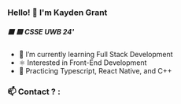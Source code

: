 ### Hello! 👋 I'm Kayden Grant

##### 🟪 🟨 CSSE UWB 24'

- 🌱 I’m currently learning Full Stack Development
- ⚛️ Interested in Front-End Development
- 📲 Practicing Typescript, React Native, and C++

### 📫 Contact ?  : 
